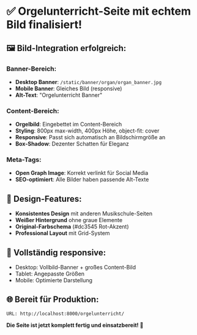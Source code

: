 # ✅ Orgelunterricht-Seite mit echtem Bild finalisiert!

## 🖼️ Bild-Integration erfolgreich:

### Banner-Bereich:
- **Desktop Banner**: `/static/banner/organ/organ_banner.jpg`
- **Mobile Banner**: Gleiches Bild (responsive)
- **Alt-Text**: "Orgelunterricht Banner"

### Content-Bereich:
- **Orgelbild**: Eingebettet im Content-Bereich
- **Styling**: 800px max-width, 400px Höhe, object-fit: cover
- **Responsive**: Passt sich automatisch an Bildschirmgröße an
- **Box-Shadow**: Dezenter Schatten für Eleganz

### Meta-Tags:
- **Open Graph Image**: Korrekt verlinkt für Social Media
- **SEO-optimiert**: Alle Bilder haben passende Alt-Texte

## 🎨 Design-Features:
- **Konsistentes Design** mit anderen Musikschule-Seiten
- **Weißer Hintergrund** ohne graue Elemente
- **Original-Farbschema** (#dc3545 Rot-Akzent)
- **Professional Layout** mit Grid-System

## 📱 Vollständig responsive:
- Desktop: Vollbild-Banner + großes Content-Bild
- Tablet: Angepasste Größen
- Mobile: Optimierte Darstellung

## 🌐 Bereit für Produktion:
```
URL: http://localhost:8000/orgelunterricht/
```

**Die Seite ist jetzt komplett fertig und einsatzbereit! 🎼**